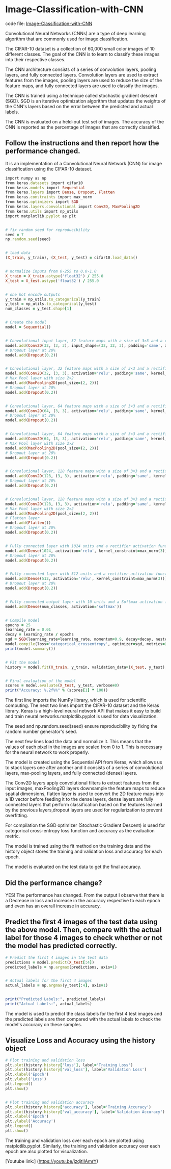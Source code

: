 # Image-Classification-with-CNN

code file: [Image-Classification-with-CNN](Image_Classification_with_CNN.ipynb)

Convolutional Neural Networks (CNNs) are a type of deep learning algorithm that are commonly used for image classification.

The CIFAR-10 dataset is a collection of 60,000 small color images of 10 different classes. The goal of the CNN is to learn to classify these images into their respective classes. 

The CNN architecture consists of a series of convolution layers, pooling layers, and fully connected layers. Convolution layers are used to extract features from the images, pooling layers are used to reduce the size of the feature maps, and fully connected layers are used to classify the images. 

The CNN is trained using a technique called stochastic gradient descent (SGD). SGD is an iterative optimization algorithm that updates the weights of the CNN's layers based on the error between the predicted and actual labels. 

The CNN is evaluated on a held-out test set of images. The accuracy of the CNN is reported as the percentage of images that are correctly classified.

## Follow the instructions and then report how the performance changed.
It is an implementation of a Convolutional Neural Network (CNN) for image classification using the CIFAR-10 dataset.

```ruby
import numpy as np
from keras.datasets import cifar10
from keras.models import Sequential
from keras.layers import Dense, Dropout, Flatten
from keras.constraints import max_norm
from keras.optimizers import SGD
from keras.layers.convolutional import Conv2D, MaxPooling2D
from keras.utils import np_utils
import matplotlib.pyplot as plt


# fix random seed for reproducibility
seed = 7
np.random.seed(seed)


# load data
(X_train, y_train), (X_test, y_test) = cifar10.load_data()


# normalize inputs from 0-255 to 0.0-1.0
X_train = X_train.astype('float32') / 255.0
X_test = X_test.astype('float32') / 255.0


# one hot encode outputs
y_train = np_utils.to_categorical(y_train)
y_test = np_utils.to_categorical(y_test)
num_classes = y_test.shape[1]


# Create the model
model = Sequential()


# Convolutional input layer, 32 feature maps with a size of 3×3 and a rectifier activation function
model.add(Conv2D(32, (3, 3), input_shape=(32, 32, 3), padding='same', activation='relu', kernel_constraint=max_norm(3)))
# Dropout layer at 20%
model.add(Dropout(0.2))


# Convolutional layer, 32 feature maps with a size of 3×3 and a rectifier activation function
model.add(Conv2D(32, (3, 3), activation='relu', padding='same', kernel_constraint=max_norm(3)))
# Max Pool layer with size 2×2
model.add(MaxPooling2D(pool_size=(2, 2)))
# Dropout layer at 20%
model.add(Dropout(0.2))


# Convolutional layer, 64 feature maps with a size of 3×3 and a rectifier activation function
model.add(Conv2D(64, (3, 3), activation='relu', padding='same', kernel_constraint=max_norm(3)))
# Dropout layer at 20%
model.add(Dropout(0.2))


# Convolutional layer, 64 feature maps with a size of 3×3 and a rectifier activation function
model.add(Conv2D(64, (3, 3), activation='relu', padding='same', kernel_constraint=max_norm(3)))
# Max Pool layer with size 2×2
model.add(MaxPooling2D(pool_size=(2, 2)))
# Dropout layer at 20%
model.add(Dropout(0.2))


# Convolutional layer, 128 feature maps with a size of 3×3 and a rectifier activation function
model.add(Conv2D(128, (3, 3), activation='relu', padding='same', kernel_constraint=max_norm(3)))
# Dropout layer at 20%
model.add(Dropout(0.2))


# Convolutional layer, 128 feature maps with a size of 3×3 and a rectifier activation function
model.add(Conv2D(128, (3, 3), activation='relu', padding='same', kernel_constraint=max_norm(3)))
# Max Pool layer with size 2×2
model.add(MaxPooling2D(pool_size=(2, 2)))
# Flatten layer
model.add(Flatten())
# Dropout layer at 20%
model.add(Dropout(0.2))


# Fully connected layer with 1024 units and a rectifier activation function
model.add(Dense(1024, activation='relu', kernel_constraint=max_norm(3)))
# Dropout layer at 20%
model.add(Dropout(0.2))


# Fully connected layer with 512 units and a rectifier activation function
model.add(Dense(512, activation='relu', kernel_constraint=max_norm(3)))
# Dropout layer at 20%
model.add(Dropout(0.2))


# Fully connected output layer with 10 units and a Softmax activation function
model.add(Dense(num_classes, activation='softmax'))


# Compile model
epochs = 25
learning_rate = 0.01
decay = learning_rate / epochs
sgd = SGD(learning_rate=learning_rate, momentum=0.9, decay=decay, nesterov=False)
model.compile(loss='categorical_crossentropy', optimizer=sgd, metrics=['accuracy'])
print(model.summary())


# Fit the model
history = model.fit(X_train, y_train, validation_data=(X_test, y_test), epochs=epochs, batch_size=32)


# Final evaluation of the model
scores = model.evaluate(X_test, y_test, verbose=0)
print("Accuracy: %.2f%%" % (scores[1] * 100))

```
The first line imports the NumPy library, which is used for scientific computing. The next two lines import the CIFAR-10 dataset and the Keras library. Keras is a high-level neural network API that makes it easy to build and train neural networks.matplotlib.pyplot is used for data visualization.

The seed and np.random.seed(seed) ensure reproducibility by fixing the random number generator's seed.

The next few lines load the data and normalize it. This means that the values of each pixel in the images are scaled from 0 to 1. This is necessary for the neural network to work properly.

The model is created using the Sequential API from Keras, which allows us to stack layers one after another and it consists of a series of convolutional layers, max-pooling layers, and fully connected (dense) layers.

The Conv2D layers apply convolutional filters to extract features from the input images, maxPooling2D layers downsample the feature maps to reduce spatial dimensions, flatten layer is used to convert the 2D feature maps into a 1D vector before feeding it to the dense layers, dense layers are fully connected layers that perform classification based on the features learned by the previous layers,dropout layers are used for regularization to prevent overfitting.

For compilation the SGD optimizer (Stochastic Gradient Descent) is used for categorical cross-entropy loss function and accuracy as the evaluation metric.

The model is trained using the fit method on the training data and the history object stores the training and validation loss and accuracy for each epoch.

The model is evaluated on the test data to get the final accuracy.

## Did the performance change?

YES! The performance has changed. From the output I observe that there is a Decrease in loss and increase in the accuracy respective to each epoch and even has an overall increase in accuracy.

## Predict the first 4 images of the test data using the above model. Then, compare with the actual label for those 4 images to check whether or not the model has predicted correctly.

```ruby
# Predict the first 4 images in the test data
predictions = model.predict(X_test[:4])
predicted_labels = np.argmax(predictions, axis=1)


# Actual labels for the first 4 images
actual_labels = np.argmax(y_test[:4], axis=1)


print("Predicted Labels:", predicted_labels)
print("Actual Labels:", actual_labels)

```

The model is used to predict the class labels for the first 4 test images and the predicted labels are then compared with the actual labels to check the model's accuracy on these samples.

## Visualize Loss and Accuracy using the history object

```ruby
# Plot training and validation loss
plt.plot(history.history['loss'], label='Training Loss')
plt.plot(history.history['val_loss'], label='Validation Loss')
plt.xlabel('Epoch')
plt.ylabel('Loss')
plt.legend()
plt.show()


# Plot training and validation accuracy
plt.plot(history.history['accuracy'], label='Training Accuracy')
plt.plot(history.history['val_accuracy'], label='Validation Accuracy')
plt.xlabel('Epoch')
plt.ylabel('Accuracy')
plt.legend()
plt.show()

```

The training and validation loss over each epoch are plotted using matplotlib.pyplot. Similarly, the training and validation accuracy over each epoch are also plotted for visualization.


[Youtube link:] (https://youtu.be/jzdjtIIAmrY)
